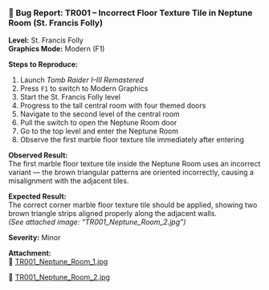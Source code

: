 ### 🐞 Bug Report: TR001 – Incorrect Floor Texture Tile in Neptune Room (St. Francis Folly)

**Level:** St. Francis Folly  
**Graphics Mode:** Modern (F1)

**Steps to Reproduce:**
1. Launch *Tomb Raider I–III Remastered*
2. Press `F1` to switch to Modern Graphics
3. Start the St. Francis Folly level
4. Progress to the tall central room with four themed doors
5. Navigate to the second level of the central room
6. Pull the switch to open the Neptune Room door
7. Go to the top level and enter the Neptune Room
8. Observe the first marble floor texture tile immediately after entering

**Observed Result:**  
The first marble floor texture tile inside the Neptune Room uses an incorrect variant — the brown triangular patterns are oriented incorrectly, causing a misalignment with the adjacent tiles.

**Expected Result:**  
The correct corner marble floor texture tile should be applied, showing two brown triangle strips aligned properly along the adjacent walls.  
*(See attached image: “TR001_Neptune_Room_2.jpg”)*

**Severity:** Minor

**Attachment:**  
📎 [TR001_Neptune_Room_1.jpg](./images/TR001_Neptune_Room_1.jpg)

📎 [TR001_Neptune_Room_2.jpg](./images/TR001_Neptune_Room_2.jpg)
